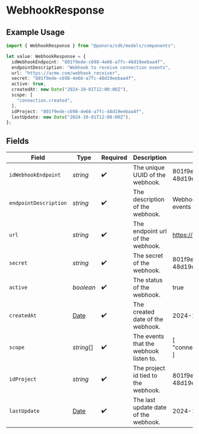 # WebhookResponse

## Example Usage

```typescript
import { WebhookResponse } from "@panora/sdk/models/components";

let value: WebhookResponse = {
  idWebhookEndpoint: "801f9ede-c698-4e66-a7fc-48d19eebaa4f",
  endpointDescription: "Webhook to receive connection events",
  url: "https://acme.com/webhook_receiver",
  secret: "801f9ede-c698-4e66-a7fc-48d19eebaa4f",
  active: true,
  createdAt: new Date("2024-10-01T12:00:00Z"),
  scope: [
    "connection.created",
  ],
  idProject: "801f9ede-c698-4e66-a7fc-48d19eebaa4f",
  lastUpdate: new Date("2024-10-01T12:00:00Z"),
};
```

## Fields

| Field                                                                                         | Type                                                                                          | Required                                                                                      | Description                                                                                   | Example                                                                                       |
| --------------------------------------------------------------------------------------------- | --------------------------------------------------------------------------------------------- | --------------------------------------------------------------------------------------------- | --------------------------------------------------------------------------------------------- | --------------------------------------------------------------------------------------------- |
| `idWebhookEndpoint`                                                                           | *string*                                                                                      | :heavy_check_mark:                                                                            | The unique UUID of the webhook.                                                               | 801f9ede-c698-4e66-a7fc-48d19eebaa4f                                                          |
| `endpointDescription`                                                                         | *string*                                                                                      | :heavy_check_mark:                                                                            | The description of the webhook.                                                               | Webhook to receive connection events                                                          |
| `url`                                                                                         | *string*                                                                                      | :heavy_check_mark:                                                                            | The endpoint url of the webhook.                                                              | https://acme.com/webhook_receiver                                                             |
| `secret`                                                                                      | *string*                                                                                      | :heavy_check_mark:                                                                            | The secret of the webhook.                                                                    | 801f9ede-c698-4e66-a7fc-48d19eebaa4f                                                          |
| `active`                                                                                      | *boolean*                                                                                     | :heavy_check_mark:                                                                            | The status of the webhook.                                                                    | true                                                                                          |
| `createdAt`                                                                                   | [Date](https://developer.mozilla.org/en-US/docs/Web/JavaScript/Reference/Global_Objects/Date) | :heavy_check_mark:                                                                            | The created date of the webhook.                                                              | 2024-10-01T12:00:00Z                                                                          |
| `scope`                                                                                       | *string*[]                                                                                    | :heavy_check_mark:                                                                            | The events that the webhook listen to.                                                        | [<br/>"connection.created"<br/>]                                                              |
| `idProject`                                                                                   | *string*                                                                                      | :heavy_check_mark:                                                                            | The project id tied to the webhook.                                                           | 801f9ede-c698-4e66-a7fc-48d19eebaa4f                                                          |
| `lastUpdate`                                                                                  | [Date](https://developer.mozilla.org/en-US/docs/Web/JavaScript/Reference/Global_Objects/Date) | :heavy_check_mark:                                                                            | The last update date of the webhook.                                                          | 2024-10-01T12:00:00Z                                                                          |